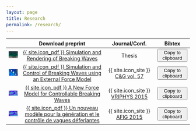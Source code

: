 ```yaml
---
layout: page
title: Research
permalink: /research/
---
```


<script type="text/javascript">
var ref_thesis = `
@phdthesis{brousset_thesis, \r\n
	author = "Brousset, Mathias", \r\n
	title  = "Simulation et rendu de vagues déferlantes", \r\n
	school = "Université de Poitiers", \r\n
	year   = "2017" \r\n
	}
`;

var ref_cg = `
@article{Brousset16, \r\n
	title   = "Simulation and control of breaking waves using an external force model", \r\n
	author  = "Brousset, Mathias and Darles, Emmanuelle and Meneveaux, Daniel and Poulin, Pierre and Crespin, Benoît", \r\n
	journal = "Computers & Graphics", \r\n
	volume  = "57", \r\n
	pages   = "102 - 111", \r\n
	year    = "2016", \r\n
	issn    = "0097-8493" \r\n
	}
`;

var ref_vp = `
	@inproceedings {Brousset15, \r\n
	title     = "A New Force Model for Controllable Breaking Waves", \r\n
	author    = "Brousset, Mathias and Darles, Emmanuelle and Meneveaux, Daniel and Poulin, Pierre and Crespin, Benoît", \r\n
	booktitle = "Workshop on Virtual Reality Interaction and Physical Simulation", \r\n
	editor    = "Fabrice Jaillet and Florence Zara and Gabriel Zachmann", \r\n
	year      = "2015", \r\n
	publisher = "The Eurographics Association", \r\n
	ISBN      = "978-3-905674-98-9", \r\n
	DOI       = "10.2312/vriphys.20151334" \r\n
}
`;

var ref_afig = `
@inproceedings{brousset_afig, \r\n
  TITLE       = "Un nouveau modèle pour la génération et le contrôle de vagues déferlantes", \r\n
  AUTHOR      = "Brousset, Mathias and Darles, Emmanuelle and Meneveaux, Daniel and Pierre, Poulin and Crespin, Benoît", \r\n
  URL         = "https://hal.archives-ouvertes.fr/hal-01255224", \r\n
  BOOKTITLE   = "Journées de l'AFIG", \r\n
  ADDRESS     = "Lyon, France", \r\n
  YEAR        = "2015", \r\n
  MONTH       = Nov, \r\n
  HAL_ID      = "hal-01255224",\r\n
  HAL_VERSION = "v1", \r\n
}
`;

function copyClipboard(article)
{
	var selected = "";
	switch(article)
	{
	case "thesis":
		selected = ref_thesis;
		break;
	case "cg":
		selected = ref_cg;
		break;
	case "vp":
		selected = ref_vp;
		break;
	case "afig":
		selected = ref_afig;
		break;
	}

	var input = $('<textarea>');
	$("body").append(input);
	var strcopy = input.val(selected).select();

	document.execCommand('copy');
	input.remove();
}

$(document).ready(function() {

	$("#toggle_thesis").click(function(){
		copyClipboard("thesis");
	});

	$("#toggle_cg").click(function(){
		copyClipboard("cg");
	});

	$("#toggle_vp").click(function(){
		copyClipboard("vp");
	});

	$("#toggle_afig").click(function(){
		copyClipboard("afig");
	});

});
</script>

|                                                 | Download preprint                                                                                                                                            | Journal/Conf.                                                                                          | Bibtex                                                                                          |
| :---------------------------------------------: | :--------------------------------------------------------------------:                                                                                       | :----------------------------------------------------------------------------------------:             | :--------------:                                                                                |
| ![teaser vriphys](/images/teaser_thesis.png)    | <a href="/files/BROUSSET_THESE.pdf" target="_blank">{{ site.icon_pdf }} Simulation and Rendering of Breaking Waves</a>                                       | Thesis                                                                                                 | <button id = "toggle_thesis" title="Reference copied to clipboard !">Copy to clipboard</button> |
| ![teaser cg](/images/teaser_cg16.png)           | <a href="/files/CG_2015_soliton_extended.pdf" target="_blank">{{ site.icon_pdf }} Simulation and Control of Breaking Waves using an External Force Model</a> | {{ site.icon_site }} [C&G vol. 57](http://www.sciencedirect.com/science/article/pii/S0097849316300164) | <button id = "toggle_cg" title="Reference copied to clipboard !">Copy to clipboard</button>     |
| ![teaser vriphys](/images/teaser_vriphys15.png) | <a href="/files/CG_2015_soliton_extended.pdf" target="_blank">{{ site.icon_pdf }} A New Force Model for Controllable Breaking Waves</a>                      | {{ site.icon_site }} [VRIPHYS 2015](http://vriphys2015.sciencesconf.org/)                              | <button id = "toggle_vp" title="Reference copied to clipboard !">Copy to clipboard</button>     |
| ![teaser vriphys](/images/teaser_vriphys15.png) | <a href="/files/paper-AFIG-2015.pdf" target="_blank">{{ site.icon_pdf }} Un nouveau modèle pour la génération et le contrôle de vagues déferlantes</a>       | {{ site.icon_site }} [AFIG 2015](https://projet.liris.cnrs.fr/afig2015/)                               | <button id = "toggle_afig" title="Reference copied to clipboard !">Copy to clipboard</button>   |

<script>
tippy('button',
	{
		arrow : true,
		delay : 0,
		trigger : 'click',
		duration : 300,
		placement : 'right'
	});
</script>
